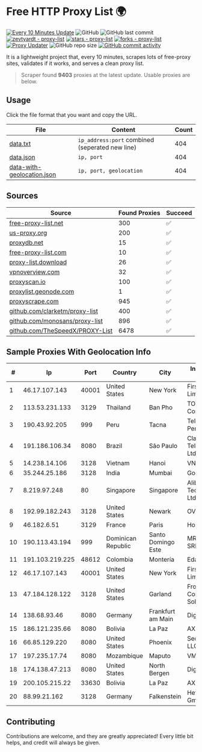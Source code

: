 
# Free HTTP Proxy List 🌍

[![Every 10 Minutes Update](https://github.com/mertguvencli/http-proxy-list/actions/workflows/main.yml/badge.svg?branch=main)](https://github.com/mertguvencli/http-proxy-list/actions/workflows/main.yml)
![GitHub](https://img.shields.io/github/license/mertguvencli/http-proxy-list)
![GitHub last commit](https://img.shields.io/github/last-commit/mertguvencli/http-proxy-list)
[![zevtyardt - proxy-list](https://img.shields.io/static/v1?label=zevtyardt&message=proxy-list&color=blue&logo=github)](https://github.com/zevtyardt/proxy-list "Go to GitHub repo")
[![stars - proxy-list](https://img.shields.io/github/stars/zevtyardt/proxy-list?style=social)](https://github.com/zevtyardt/proxy-list)
[![forks - proxy-list](https://img.shields.io/github/forks/zevtyardt/proxy-list?style=social)](https://github.com/zevtyardt/proxy-list)
[![Proxy Updater](https://github.com/zevtyardt/proxy-list/workflows/Proxy%20Updater/badge.svg)](https://github.com/zevtyardt/proxy-list/actions?query=workflow:"Proxy+Updater")
![GitHub repo size](https://img.shields.io/github/repo-size/zevtyardt/proxy-list)
[![GitHub commit activity](https://img.shields.io/github/commit-activity/m/zevtyardt/proxy-list?logo=commits)](https://github.com/zevtyardt/proxy-list/commits/main)

It is a lightweight project that, every 10 minutes, scrapes lots of free-proxy sites, validates if it works, and serves a clean proxy list.

> Scraper found **9403** proxies at the latest update. Usable proxies are below.

## Usage

Click the file format that you want and copy the URL.

|File|Content|Count|
|----|-------|-----|
|[data.txt](https://raw.githubusercontent.com/mertguvencli/http-proxy-list/main/proxy-list/data.txt)|`ip_address:port` combined (seperated new line)|404|
|[data.json](https://raw.githubusercontent.com/mertguvencli/http-proxy-list/main/proxy-list/data.json)|`ip, port`|404|
|[data-with-geolocation.json](https://raw.githubusercontent.com/mertguvencli/http-proxy-list/main/proxy-list/data-with-geolocation.json)|`ip, port, geolocation`|404|

## Sources

|Source|Found Proxies|Succeed|
|------|-------------|-------|
|[free-proxy-list.net](https://free-proxy-list.net)|300|✅|
|[us-proxy.org](https://www.us-proxy.org)|200|✅|
|[proxydb.net](http://proxydb.net)|15|✅|
|[free-proxy-list.com](https://free-proxy-list.com/?page=&port=&type%5B%5D=http&type%5B%5D=https&up_time=0&search=Search)|10|✅|
|[proxy-list.download](https://www.proxy-list.download/HTTP)|26|✅|
|[vpnoverview.com](https://vpnoverview.com/privacy/anonymous-browsing/free-proxy-servers)|32|✅|
|[proxyscan.io](https://www.proxyscan.io)|100|✅|
|[proxylist.geonode.com](https://proxylist.geonode.com/api/proxy-list?limit=300&page=1&sort_by=lastChecked&sort_type=desc&protocols=http,https)|1|✅|
|[proxyscrape.com](https://api.proxyscrape.com/v2/?request=displayproxies&protocol=http&timeout=10000&country=all&ssl=all&anonymity=all)|945|✅|
|[github.com/clarketm/proxy-list](https://raw.githubusercontent.com/clarketm/proxy-list/master/proxy-list-raw.txt)|400|✅|
|[github.com/monosans/proxy-list](https://raw.githubusercontent.com/monosans/proxy-list/main/proxies/http.txt)|896|✅|
|[github.com/TheSpeedX/PROXY-List](https://raw.githubusercontent.com/TheSpeedX/PROXY-List/master/http.txt)|6478|✅|


## Sample Proxies With Geolocation Info

|#|Ip|Port|Country|City|Internet Service Provider|
|-|--|----|-------|----|-------------------------|
|1|46.17.107.143|40001|United States|New York|First Server Limited|
|2|113.53.231.133|3129|Thailand|Ban Pho|TOT Public Company Limited|
|3|190.43.92.205|999|Peru|Tacna|Telefonica Del Peru|
|4|191.186.106.34|8080|Brazil|São Paulo|Claro NXT Telecomunicacoes Ltda|
|5|14.238.14.106|3128|Vietnam|Hanoi|VNPT|
|6|35.244.25.186|3128|India|Mumbai|Google LLC|
|7|8.219.97.248|80|Singapore|Singapore|Alibaba (US) Technology Co., Ltd.|
|8|192.99.182.243|3128|United States|Newark|OVH Hosting|
|9|46.182.6.51|3129|France|Paris|Hosteur SAS|
|10|190.113.43.194|999|Dominican Republic|Santo Domingo Este|MR Networking, SRL|
|11|191.103.219.225|48612|Colombia|Montería|Edatel S.a. E.S.P|
|12|46.17.107.143|40001|United States|New York|First Server Limited|
|13|47.184.128.122|3128|United States|Garland|Frontier Communications Solutions|
|14|138.68.93.46|8080|Germany|Frankfurt am Main|DigitalOcean, LLC|
|15|186.121.235.66|8080|Bolivia|La Paz|AXS Bolivia S. A.|
|16|66.85.129.220|8080|United States|Phoenix|Secured Servers LLC|
|17|197.235.17.74|8080|Mozambique|Maputo|VM  S.A|
|18|174.138.47.213|8080|United States|North Bergen|DigitalOcean, LLC|
|19|200.105.215.22|33630|Bolivia|La Paz|AXS Bolivia S. A.|
|20|88.99.21.162|3128|Germany|Falkenstein|Hetzner Online GmbH|



## Contributing

Contributions are welcome, and they are greatly appreciated! Every
little bit helps, and credit will always be given.

